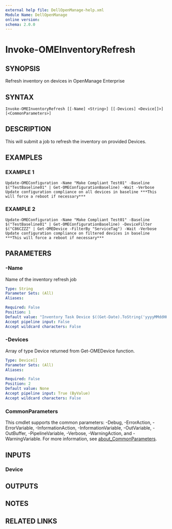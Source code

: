```yaml
---
external help file: DellOpenManage-help.xml
Module Name: DellOpenManage
online version:
schema: 2.0.0
---
```


# Invoke-OMEInventoryRefresh

## SYNOPSIS
Refresh inventory on devices in OpenManage Enterprise

## SYNTAX

```
Invoke-OMEInventoryRefresh [[-Name] <String>] [[-Devices] <Device[]>] [<CommonParameters>]
```

## DESCRIPTION
This will submit a job to refresh the inventory on provided Devices.

## EXAMPLES

### EXAMPLE 1
```
Update-OMEConfiguration -Name "Make Compliant Test01" -Baseline $("TestBaseline01" | Get-OMEConfigurationBaseline) -Wait -Verbose
Update configuration compliance on all devices in baseline ***This will force a reboot if necessary***
```

### EXAMPLE 2
```
Update-OMEConfiguration -Name "Make Compliant Test01" -Baseline $("TestBaseline01" | Get-OMEConfigurationBaseline) -DeviceFilter $("C86CZZZ" | Get-OMEDevice -FilterBy "ServiceTag") -Wait -Verbose
Update configuration compliance on filtered devices in baseline ***This will force a reboot if necessary***
```

## PARAMETERS

### -Name
Name of the inventory refresh job

```yaml
Type: String
Parameter Sets: (All)
Aliases:

Required: False
Position: 1
Default value: "Inventory Task Device $((Get-Date).ToString('yyyyMMddHHmmss'))"
Accept pipeline input: False
Accept wildcard characters: False
```

### -Devices
Array of type Device returned from Get-OMEDevice function.

```yaml
Type: Device[]
Parameter Sets: (All)
Aliases:

Required: False
Position: 2
Default value: None
Accept pipeline input: True (ByValue)
Accept wildcard characters: False
```

### CommonParameters
This cmdlet supports the common parameters: -Debug, -ErrorAction, -ErrorVariable, -InformationAction, -InformationVariable, -OutVariable, -OutBuffer, -PipelineVariable, -Verbose, -WarningAction, and -WarningVariable. For more information, see [about_CommonParameters](http://go.microsoft.com/fwlink/?LinkID=113216).

## INPUTS

### Device
## OUTPUTS

## NOTES

## RELATED LINKS
